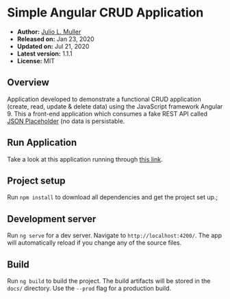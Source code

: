 
# Simple Angular CRUD Application

- **Author:** [Julio L. Muller](https://github.com/juliolmuller)
- **Released on:** Jan 23, 2020
- **Updated on:** Jul 21, 2020
- **Latest version:** 1.1.1
- **License:** MIT

## Overview

Application developed to demonstrate a functional CRUD application (create, read, update & delete data) using the JavaScript framework Angular 9. This a front-end application which consumes a fake REST API called [JSON Placeholder](https://jsonplaceholder.typicode.com/) (no data is persistable.

## Run Application

Take a look at this application running through [this link](https://juliolmuller.github.io/crud-angular).

## Project setup

Run `npm install` to download all dependencies and get the project set up.;

## Development server

Run `ng serve` for a dev server. Navigate to `http://localhost:4200/`. The app will automatically reload if you change any of the source files.

## Build

Run `ng build` to build the project. The build artifacts will be stored in the `docs/` directory. Use the `--prod` flag for a production build.
